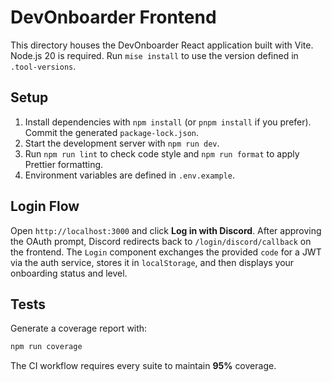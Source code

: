 # DevOnboarder Frontend

This directory houses the DevOnboarder React application built with Vite.
Node.js 20 is required. Run `mise install` to use the version defined in `.tool-versions`.

## Setup

1. Install dependencies with `npm install` (or `pnpm install` if you prefer). Commit the generated `package-lock.json`.
2. Start the development server with `npm run dev`.
3. Run `npm run lint` to check code style and `npm run format` to apply Prettier formatting.
4. Environment variables are defined in `.env.example`.

## Login Flow

Open `http://localhost:3000` and click **Log in with Discord**.
After approving the OAuth prompt, Discord redirects back to
`/login/discord/callback` on the frontend. The `Login` component exchanges the
provided `code` for a JWT via the auth service, stores it in `localStorage`, and
then displays your onboarding status and level.

## Tests

Generate a coverage report with:

```bash
npm run coverage
```

The CI workflow requires every suite to maintain **95%** coverage.

